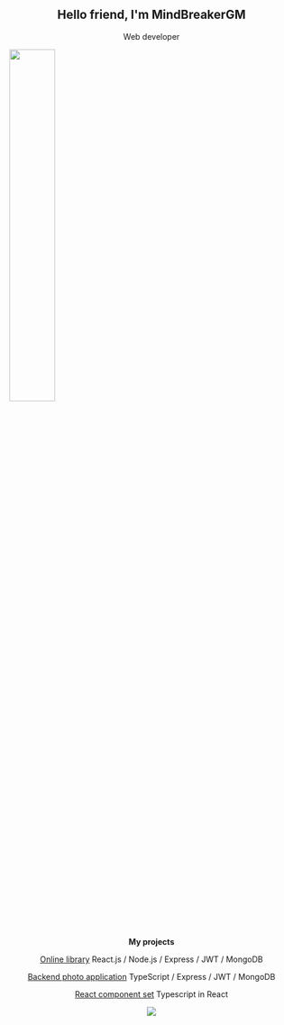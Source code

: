 <h2 align="center">Hello friend, I'm MindBreakerGM</h2>
<p align="center">Web developer</p>
<img align="center" src="https://mir-s3-cdn-cf.behance.net/project_modules/fs/dfbc0c148911595.62de6193de722.png" width="40%"/>
<b><p align="center">My projects</p></b>
<p align="center"><a href="https://github.com/ResponseGood/BookList">Online library</a> React.js / Node.js / Express / JWT / MongoDB</p>
<p align="center"><a href="https://github.com/MindBreakerGM/PhotoTS">Backend photo application</a> TypeScript / Express / JWT / MongoDB</p>
<p align="center"><a href="https://github.com/MindBreakerGM/MindComponentsReact">React component set</a> Typescript in React</p>
<p align="center"><img src="https://www.codewars.com/users/MindBreakerGM/badges/large"/></p>

